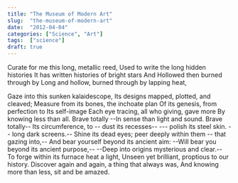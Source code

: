 ```yaml
---
title: "The Museum of Modern Art"
slug:  "the-museum-of-modern-art"
date:  "2012-04-04"
categories: ["Science", "Art"]
tags:  ["science"]
draft: true
---
```


Curate for me this long, metallic reed,
Used to write the long hidden histories
It has written histories of bright stars
And
Hollowed then burned through by
Long and hollow, burned through by lapping heat,

Gaze into this sunken kalaidescope,
Its designs mapped, plotted, and  cleaved;
Measure from its bones, the inchoate plan
Of its genesis, from perfection to
Its self-image
Each eye tracing, all who giving, gave more
By knowing less than all. Brave totally
--In sense than light and sound. Brave totally--
Its circumference, to -- dust its recesses--
 --- polish its steel skin. -- long dark screens.--
Shine its dead eyes; peer deeply within them -- that gazing into,--
And bear yourself beyond its ancient aim:
--Will bear you beyond its ancient purpose,--
--Deep into origins mysterious and clear.--
To forge within its furnace heat a light,
Unseen yet brilliant, proptious to our history.
Discover again and again, a thing that always was,
And knowing more than less, sit and be amazed.
